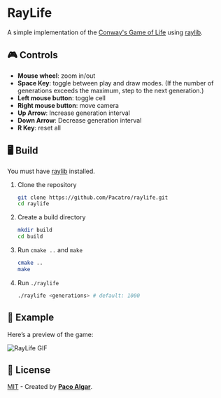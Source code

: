 # RayLife

A simple implementation of the [Conway's Game of Life](https://en.wikipedia.org/wiki/Conway%27s_Game_of_Life) using [raylib](https://www.raylib.com/).

## 🎮 Controls

- **Mouse wheel**: zoom in/out
- **Space Key**: toggle between play and draw modes. (If the number of generations exceeds the maximum, step to the next generation.)
- **Left mouse button**: toggle cell
- **Right mouse button**: move camera
- **Up Arrow**: Increase generation interval
- **Down Arrow**: Decrease generation interval
- **R Key**: reset all

## 🖥️ Build

You must have [raylib](https://www.raylib.com/) installed.

1. Clone the repository

    ```bash
    git clone https://github.com/Pacatro/raylife.git
    cd raylife
    ```

2. Create a build directory

    ```bash
    mkdir build
    cd build
    ```

3. Run `cmake ..` and `make`

    ```bash
    cmake ..
    make
    ```

4. Run `./raylife`

    ```bash
    ./raylife <generations> # default: 1000
    ```

## 🎥 Example

Here’s a preview of the game:

![RayLife GIF](gif_raylife.gif)

## 🔑 License

[MIT](https://opensource.org/license/mit/) - Created by [**Paco Algar**](https://github.com/Pacatro).
